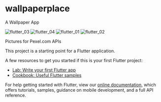 # wallpaperplace 

A Wallpaper App

![flutter_03](https://user-images.githubusercontent.com/34428244/97088204-4b6e7d80-1627-11eb-95d5-a2c31e17bd78.png)
![flutter_04](https://user-images.githubusercontent.com/34428244/97088214-5a553000-1627-11eb-8e49-6e0272572e23.png)
![flutter_01](https://user-images.githubusercontent.com/34428244/97088237-6c36d300-1627-11eb-839b-043dd42d4a7d.png)
![flutter_02](https://user-images.githubusercontent.com/34428244/97088246-7eb10c80-1627-11eb-9ecd-5151fe81e271.png)

Pictures for Pexel.com APIs

This project is a starting point for a Flutter application.

A few resources to get you started if this is your first Flutter project:

- [Lab: Write your first Flutter app](https://flutter.dev/docs/get-started/codelab)
- [Cookbook: Useful Flutter samples](https://flutter.dev/docs/cookbook)

For help getting started with Flutter, view our
[online documentation](https://flutter.dev/docs), which offers tutorials,
samples, guidance on mobile development, and a full API reference.
